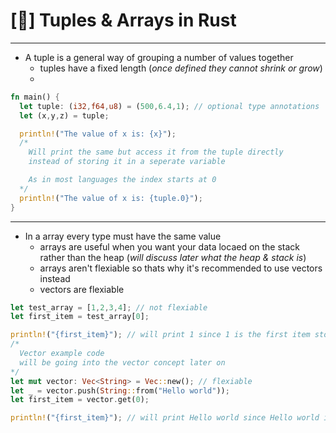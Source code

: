 # [🦀] Tuples & Arrays in Rust
-----------------------------------
- A tuple is a general way of grouping a number of values together
  - tuples have a fixed length (*once defined they cannot shrink or grow*)
  - 
```rust
fn main() {
  let tuple: (i32,f64,u8) = (500,6.4,1); // optional type annotations
  let (x,y,z) = tuple;

  println!("The value of x is: {x}");
  /*
    Will print the same but access it from the tuple directly
    instead of storing it in a seperate variable

    As in most languages the index starts at 0 
  */ 
  println!("The value of x is: {tuple.0}"); 
}
```
-------------------------------------------
- In a array every type must have the same value
  - arrays are useful when you want your data locaed on the stack rather than the heap (*will discuss later what the heap & stack is*)
  - arrays aren't flexiable so thats why it's recommended to use vectors instead
  - vectors are flexiable 
```rust
let test_array = [1,2,3,4]; // not flexiable
let first_item = test_array[0];

println!("{first_item}"); // will print 1 since 1 is the first item stored in the array 
/*
  Vector example code
  will be going into the vector concept later on
*/
let mut vector: Vec<String> = Vec::new(); // flexiable 
let _ = vector.push(String::from("Hello world"));
let first_item = vector.get(0);

println!("{first_item}"); // will print Hello world since Hello world is the first item stored in the array 
```
